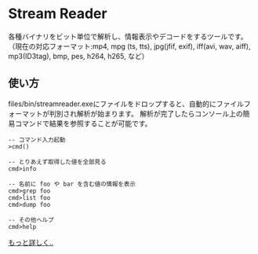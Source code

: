 # Stream Reader

各種バイナリをビット単位で解析し、情報表示やデコードをするツールです。
（現在の対応フォーマット:mp4, mpg (ts, tts), jpg(jfif, exif), iff(avi, wav, aiff), mp3(ID3tag), bmp, pes, h264, h265, など）

## 使い方

files/bin/streamreader.exeにファイルをドロップすると、自動的にファイルフォーマットが判別され解析が始まります。
解析が完了したらコンソール上の簡易コマンドで結果を参照することが可能です。
```
-- コマンド入力起動
>cmd()

-- とりあえず取得した値を全部見る
cmd>info

-- 名前に foo や bar を含む値の情報を表示
cmd>grep foo
cmd>list foo
cmd>dump foo

-- その他ヘルプ
cmd>help
```
[もっと詳しく..](https://github.com/rflab/stream_reader/blob/master/README_detail.md)
